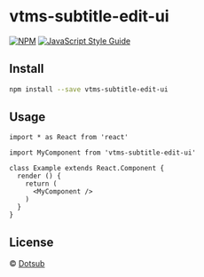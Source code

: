 # vtms-subtitle-edit-ui

> 

[![NPM](https://img.shields.io/npm/v/vtms-subtitle-edit-ui.svg)](https://www.npmjs.com/package/vtms-subtitle-edit-ui) [![JavaScript Style Guide](https://img.shields.io/badge/code_style-standard-brightgreen.svg)](https://standardjs.com)

## Install

```bash
npm install --save vtms-subtitle-edit-ui
```

## Usage

```tsx
import * as React from 'react'

import MyComponent from 'vtms-subtitle-edit-ui'

class Example extends React.Component {
  render () {
    return (
      <MyComponent />
    )
  }
}
```

## License

 © [Dotsub](https://github.com/dotsub)
